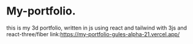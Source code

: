 # My-portfolio.

this is my 3d portfolio, written in js using react and tailwind with 3js and react-three/fiber
link:https://my-portfolio-gules-alpha-21.vercel.app/
